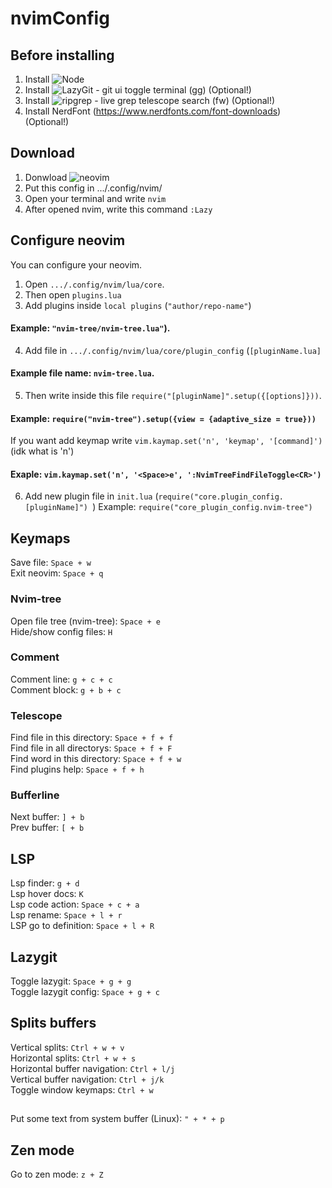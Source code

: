 # nvimConfig

## Before installing
1. Install ![Node](https://nodejs.org/en)
2. Install ![LazyGit](https://github.com/jesseduffield/lazygit) - git ui toggle terminal (<Space>gg) (Optional!)
3. Install ![ripgrep](https://github.com/BurntSushi/ripgrep) - live grep telescope search (<Space>fw) (Optional!)
4. Install NerdFont (https://www.nerdfonts.com/font-downloads) (Optional!)

## Download
  1. Donwload ![neovim](https://github.com/neovim/neovim/wiki/Installing-Neovim)
  2. Put this config in .../.config/nvim/
  3. Open your terminal and write `nvim`
  4. After opened nvim, write this command `:Lazy`
  
## Configure neovim
  You can configure your neovim. 
  1. Open `.../.config/nvim/lua/core`. 
  2. Then open `plugins.lua`
  3. Add plugins inside `local plugins` (`"author/repo-name"`) 
  
  #### Example: `"nvim-tree/nvim-tree.lua"`).
  
  4. Add file in `.../.config/nvim/lua/core/plugin_config` (`[pluginName.lua]` 
  
  #### Example file name: `nvim-tree.lua`.
  
  5. Then write inside this file `require("[pluginName]".setup({[options]}))`.
  
  #### Example: `require("nvim-tree").setup({view = {adaptive_size = true}))`
  
  If you want add keymap write `vim.kaymap.set('n', 'keymap', '[command]')` (idk what is 'n')
  
  #### Exaple: `vim.kaymap.set('n', '<Space>e', ':NvimTreeFindFileToggle<CR>')`

  6. Add new plugin file in `init.lua` (`require("core.plugin_config.[pluginName]") `)
  Example: `require("core_plugin_config.nvim-tree")`

## Keymaps
  Save file: `Space + w`</br>
  Exit neovim: `Space + q`
  
  ### Nvim-tree
  Open file tree (nvim-tree): `Space + e`</br>
  Hide/show config files: `H`
  
  ### Comment
  Comment line: `g + c + c`</br>
  Comment block: `g + b + c`
  
  ### Telescope
  Find file in this directory: `Space + f + f`</br>
  Find file in all directorys: `Space + f + F`</br>
  Find word in this directory: `Space + f + w`</br>
  Find plugins help: `Space + f + h` 
  
  ### Bufferline
  Next buffer: `] + b`</br>
  Prev buffer: `[ + b`
  
  ## LSP
  Lsp finder: `g + d`</br>
  Lsp hover docs: `K`</br>
  Lsp code action: `Space + c + a`</br>
  Lsp rename: `Space + l + r` </br>
  LSP go to definition: `Space + l + R` </br>
  
  ## Lazygit
  Toggle lazygit: `Space + g + g`</br>
  Toggle lazygit config: `Space + g + c`
  
  ## Splits buffers
  Vertical splits: `Ctrl + w + v`</br>
  Horizontal splits: `Ctrl + w + s`</br>
  Horizontal buffer navigation: `Ctrl + l/j`</br>
  Vertical buffer navigation: `Ctrl + j/k`</br>
  Toggle window keymaps: `Ctrl + w`</br>
  ##
  Put some text from system buffer (Linux): `" + * + p`
  
  ## Zen mode
  Go to zen mode: `z + Z`
